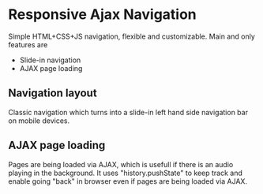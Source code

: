 Responsive Ajax Navigation
==========================

Simple HTML+CSS+JS navigation, flexible and customizable. Main and only features are 
* Slide-in navigation
* AJAX page loading

## Navigation layout

Classic navigation which turns into a slide-in left hand side navigation bar on mobile devices.


## AJAX page loading

Pages are being loaded via AJAX, which is usefull if there is an audio playing in the background. It uses "history.pushState" to keep track and enable going "back" in browser even if pages are being loaded via AJAX.
